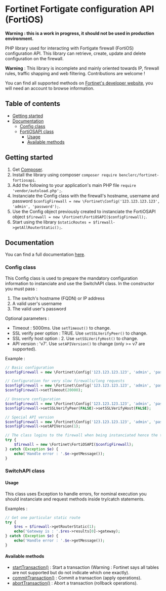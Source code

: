 # Fortinet Fortigate configuration API (FortiOS)

**Warning : this is a work in progress, it should not be used in production environment.**

PHP library used for interacting with Fortigate firewall (FortiOS) configuration API. This library can retrieve, create, update and delete configuration on the firewall.

**Warning** : This library is incomplete and mainly oriented towards IP, firewall rules, traffic shapping and web filtering. Contributions are welcome !

You can find all supported methods on [Fortinet's developer website](https://fndn.fortinet.net/), you will need an account to browse information.

## Table of contents

<!--ts-->
   * [Getting started](#getting-started)
   * [Documentation](#documentation)
      * [Config class](#config-class)
      * [FortiOSAPI class](#fortiosapi-class)
         * [Usage](#usage)
         * [Available methods](#available-methods)
<!--te-->

## Getting started

1. Get [Composer](http://getcomposer.org/).
2. Install the library using composer `composer require benclerc/fortinet-fortiosapi`.
3. Add the following to your application's main PHP file `require 'vendor/autoload.php';`.
4. Instanciate the Config class with the firewall's hostname, username and password `$configFirewall = new \Fortinet\Config('123.123.123.123', 'admin', 'password');`.
5. Use the Config object previously created to instanciate the FortiOSAPI object `$firewall = new \Fortinet\FortiOSAPI($configFirewall);`.
6. Start using the library `$staticRoutes = $firewall->getAllRouterStatic();`.

## Documentation

You can find a full documentation [here](https://benclerc.github.io/Fortinet-FortiOSAPI/).

### Config class

This Config class is used to prepare the mandatory configuration information to instanciate and use the SwitchAPI class. In the constructor you must pass :

1. The switch's hostname (FQDN) or IP address
2. A valid user's username
3. The valid user's password

Optional parameters :

* Timeout : 5000ms. Use `setTimeout()` to change.
* SSL verify peer option : TRUE. Use `setSSLVerifyPeer()` to change.
* SSL verify host option : 2. Use `setSSLVerifyHost()` to change.
* API version : 'v7'. Use `setAPIVersion()` to change (only >= v7 are supported).

Example :

```php
// Basic configuration
$configFirewall = new \Fortinet\Config('123.123.123.123', 'admin', 'password');

// Configuration for very slow firewalls/long requests
$configFirewall = new \Fortinet\Config('123.123.123.123', 'admin', 'password');
$configFirewall->setTimeout(20000);

// Unsecure configuration
$configFirewall = new \Fortinet\Config('123.123.123.123', 'admin', 'password');
$configFirewall->setSSLVerifyPeer(FALSE)->setSSLVerifyHost(FALSE);

// Special API version
$configFirewall = new \Fortinet\Config('123.123.123.123', 'admin', 'password');
$configFirewall->setAPIVersion(1);

// The class logins to the firewall when being instanciated hence the try/catch statement. 
try {
	$firewall = new \Fortinet\FortiOSAPI($configFirewall);
} catch (Exception $e) {
	echo('Handle error : '.$e->getMessage());
}
```

### SwitchAPI class

#### Usage

This class uses Exception to handle errors, for nominal execution you should instanciate and request methods inside try/catch statements.

Examples :

```php
// Get one particular static route
try {
	$res = $firewall->getRouterStatic(1);
	echo('Gateway is : '.$res->results[0]->gateway);
} catch (Exception $e) {
	echo('Handle error : '.$e->getMessage());
}
```

#### Available methods

* [startTransaction()](https://benclerc.github.io/Fortinet-FortiOSAPI/classes/Fortinet-FortiOSAPI.html#method_startTransaction) : Start a transaction (Warning : Fortinet says all tables are not supported but do not indicate which one exactly).
* [commitTransaction()](https://benclerc.github.io/Fortinet-FortiOSAPI/classes/Fortinet-FortiOSAPI.html#method_commitTransaction) : Commit a transaction (apply operations).
* [abortTransaction()](https://benclerc.github.io/Fortinet-FortiOSAPI/classes/Fortinet-FortiOSAPI.html#method_abortTransaction) : Abort a transaction (rollback operations).
